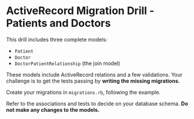 # ActiveRecord Migration Drill - Patients and Doctors

This drill includes three complete models:
* `Patient`
* `Doctor`
* `DoctorPatientRelationship` (the join model)

These models include ActiveRecord relations and a few validations. Your
challenge is to get the tests passing by **writing the missing migrations.**

Create your migrations in `migrations.rb`, following the example.

Refer to the associations and tests to decide on your database schema. **Do not
make any changes to the models.**